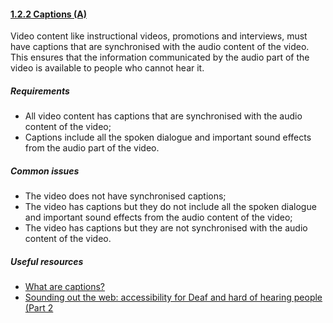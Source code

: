 #### [1.2.2 Captions (A)](https://www.w3.org/TR/UNDERSTANDING-WCAG20/media-equiv-captions.html)

Video content like instructional videos, promotions and interviews, must have captions that are synchronised with the audio content of the video. This ensures that the information communicated by the audio part of the video is available to people who cannot hear it.

##### Requirements

*   All video content has captions that are synchronised with the audio content of the video;
*   Captions include all the spoken dialogue and important sound effects from the audio part of the video.

##### Common issues

*   The video does not have synchronised captions;
*   The video has captions but they do not include all the spoken dialogue and important sound effects from the audio content of the video;
*   The video has captions but they are not synchronised with the audio content of the video.

##### Useful resources

*   [What are captions?](https://www.nomensa.com/blog/2010/what-are-captions)
*   [Sounding out the web: accessibility for Deaf and hard of hearing people (Part 2](https://www.paciellogroup.com/blog/2017/03/sounding-out-the-web-accessibility-for-deaf-and-hard-of-hearing-people-part-2/)


